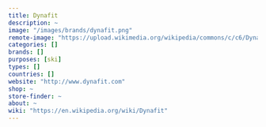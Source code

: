 ```yaml
---
title: Dynafit
description: ~
image: "/images/brands/dynafit.png"
remote-image: "https://upload.wikimedia.org/wikipedia/commons/c/c6/Dynafit_logo.jpg"
categories: []
brands: []
purposes: [ski]
types: []
countries: []
website: "http://www.dynafit.com"
shop: ~
store-finder: ~
about: ~
wiki: "https://en.wikipedia.org/wiki/Dynafit"
---
```

